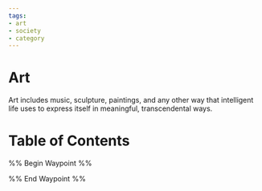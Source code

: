 ```yaml
---
tags:
- art
- society
- category
---
```

# Art
Art includes music, sculpture, paintings, and any other way that intelligent life uses to express itself in meaningful, transcendental ways.
# Table of Contents
%% Begin Waypoint %%


%% End Waypoint %%

